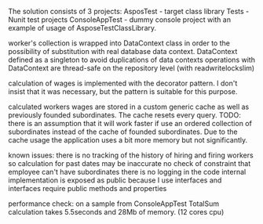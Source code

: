 The solution consists of 3 projects:
AsposTest - target class library 
Tests - Nunit test projects
ConsoleAppTest - dummy console project with an example of usage of AsposeTestClassLibrary.

worker's collection is wrapped into DataContext class in order to the possibility of substitution with real database data context.
DataContext defined as a singleton to avoid duplications of data contexts
operations with DataContext are thread-safe on the repository level (with readwritelockslim)

calculation of wages is implemented with the decorator pattern. I don't insist that it was necessary, but the pattern is suitable for this purpose. 

calculated workers wages are stored in a custom generic cache as well as previously founded subordinates. The cache resets every query.
TODO: there is an assumption that it will work faster if use an ordered collection of subordinates instead of the cache of founded subordinates.
Due to the cache usage the application uses a bit more memory but not significantly.

known issues:
there is no tracking of the history of hiring and firing workers so calculation for past dates may be inaccurate
no check of constraint that employee can't have subordinates
there is no logging in the code
internal implementation is exposed as public because I use interfaces and interfaces require public methods and properties


performance check:
on a sample from ConsoleAppTest TotalSum calculation takes 5.5seconds and 28Mb of memory. (12 cores cpu)
